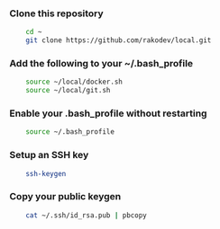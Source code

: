 ### Clone this repository
```bash
    cd ~
    git clone https://github.com/rakodev/local.git
```

### Add the following to your ~/.bash_profile
```bash
    source ~/local/docker.sh
    source ~/local/git.sh
```

### Enable your .bash_profile without restarting
```bash
    source ~/.bash_profile
```

### Setup an SSH key
```bash
    ssh-keygen
```

### Copy your public keygen
```bash
    cat ~/.ssh/id_rsa.pub | pbcopy
```

